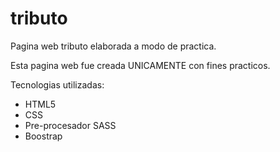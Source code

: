 # tributo
Pagina web tributo elaborada a modo de practica. 

Esta pagina web fue creada UNICAMENTE con fines practicos.

Tecnologias utilizadas:

- HTML5
- CSS
- Pre-procesador SASS
- Boostrap


